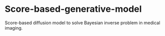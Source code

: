 # Score-based-generative-model
Score-based diffusion model to solve Bayesian inverse problem in medical imaging.
